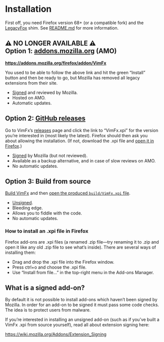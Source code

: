 # Installation

First off, you need Firefox version 68+ (or a compatible fork) and the
[LegacyFox] shim.
See [README.md] for more information.

[README.md]: ../README.md
[LegacyFox]: https://github.com/girst/LegacyFox


## ⚠️ NO LONGER AVAILABLE ⚠️<br>Option 1: [addons.mozilla.org] \(AMO)

**<https://addons.mozilla.org/firefox/addon/VimFx>**

You used to be able to follow the above link and hit the green “Install” button
and then be ready to go, but Mozilla has removed all legacy extensions from
their site.

- [Signed][signed] and reviewed by Mozilla.
- Hosted on AMO.
- Automatic updates.

[addons.mozilla.org]: https://addons.mozilla.org/


## Option 2: [GitHub releases][releases]

Go to VimFx’s [releases] page and click the link to “VimFx.xpi” for the version
you’re interested in (most likely the latest). Firefox should then ask you about
allowing the installation. (If not, download the .xpi file and [open it in
Firefox][open-xpi].)

- [Signed][signed] by Mozilla (but not reviewed).
- Available as a backup alternative, and in case of slow reviews on AMO.
- No automatic updates.

[releases]: https://github.com/akhodakivskiy/VimFx/releases


## Option 3: Build from source

[Build VimFx] and then [open the produced `build/VimFx.xpi` file][open-xpi].

- [Unsigned][signed].
- Bleeding edge.
- Allows you to fiddle with the code.
- No automatic updates.

[Build VimFx]: tools.md#how-to-build-and-install-the-latest-version-from-source

### How to install an .xpi file in Firefox

Firefox add-ons are .xpi files (a renamed .zip file—try renaming it to .zip and
open it like any old .zip file to see what’s inside). There are several ways of
installing them:

- Drag and drop the .xpi file into the Firefox window.
- Press ctrl+o and choose the .xpi file.
- Use “Install from file…” in the top-right menu in the Add-ons Manager.


## What is a signed add-on?

By default it is not possible to install add-ons which haven’t been signed by
Mozilla. In order for an add-on to be signed it must pass some code checks. The
idea is to protect users from malware.

If you’re interested in installing an unsigned add-on (such as if you’ve built
a VimFx .xpi from source yourself), read all about extension signing here:

<https://wiki.mozilla.org/Addons/Extension_Signing>


[open-xpi]: #how-to-install-an-xpi-file-in-firefox
[signed]: #what-is-a-signed-add-on

